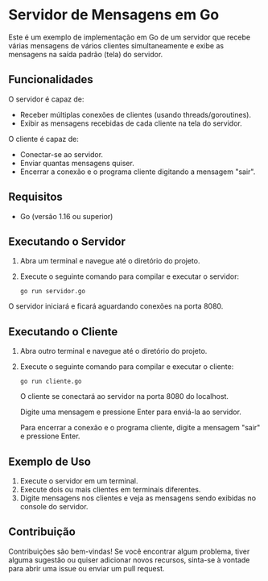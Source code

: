 # Servidor de Mensagens em Go

Este é um exemplo de implementação em Go de um servidor que recebe várias mensagens de vários clientes simultaneamente e exibe as mensagens na saída padrão (tela) do servidor.

## Funcionalidades

O servidor é capaz de:

- Receber múltiplas conexões de clientes (usando threads/goroutines).
- Exibir as mensagens recebidas de cada cliente na tela do servidor.

O cliente é capaz de:

- Conectar-se ao servidor.
- Enviar quantas mensagens quiser.
- Encerrar a conexão e o programa cliente digitando a mensagem "sair".

## Requisitos

- Go (versão 1.16 ou superior)

## Executando o Servidor

1. Abra um terminal e navegue até o diretório do projeto.
2. Execute o seguinte comando para compilar e executar o servidor:

   ```shell
   go run servidor.go
   ```

O servidor iniciará e ficará aguardando conexões na porta 8080.

## Executando o Cliente

1. Abra outro terminal e navegue até o diretório do projeto.
2. Execute o seguinte comando para compilar e executar o cliente:

   ```shell
   go run cliente.go
   ```

   O cliente se conectará ao servidor na porta 8080 do localhost.

   Digite uma mensagem e pressione Enter para enviá-la ao servidor.

   Para encerrar a conexão e o programa cliente, digite a mensagem "sair" e pressione Enter.

## Exemplo de Uso

1. Execute o servidor em um terminal.
2. Execute dois ou mais clientes em terminais diferentes.
3. Digite mensagens nos clientes e veja as mensagens sendo exibidas no console do servidor.

## Contribuição

Contribuições são bem-vindas! Se você encontrar algum problema, tiver alguma sugestão ou quiser adicionar novos recursos, sinta-se à vontade para abrir uma issue ou enviar um pull request.

